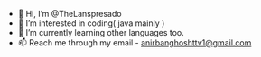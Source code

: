 - 👋 Hi, I’m @TheLanspresado
- 👀 I’m interested in coding( java mainly )
- 🌱 I’m currently learning other languages too.  
- 📫 Reach me through my email - anirbanghoshttv1@gmail.com

<!---
TheLanspresado/TheLanspresado is a ✨ special ✨ repository because its `README.md` (this file) appears on your GitHub profile.
You can click the Preview link to take a look at your changes.
--->
